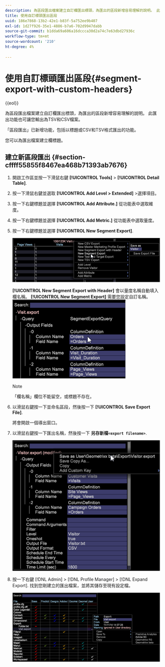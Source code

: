 ```yaml
---
description: 為區段匯出檔案建立自訂欄匯出標頭，為匯出的區段新增容易理解的說明。 此匯出功能也可讓您輸出為TSV和CSV檔案。
title: 使用自訂標頭匯出區段
uuid: 186e7868-13b2-42e1-b83f-5a752ee9b407
exl-id: 1d27f926-35e1-4886-b7a6-702d9947dabb
source-git-commit: b1dda69a606a16dccca30d2a74c7e63dbd27936c
workflow-type: tm+mt
source-wordcount: '210'
ht-degree: 4%

---
```


# 使用自訂標頭匯出區段{#segment-export-with-custom-headers}

{{eol}}

為區段匯出檔案建立自訂欄匯出標頭，為匯出的區段新增容易理解的說明。 此匯出功能也可讓您輸出為TSV和CSV檔案。

「區段匯出」已新增功能，包括以標題或CSV和TSV格式匯出的功能。

您可以為匯出檔案建立欄標題。

## 建立新區段匯出 {#section-cffff55855f8467ea468b71393ab7676}

1. 開啟工作區並按一下滑鼠右鍵 **[!UICONTROL Tools]** > **[!UICONTROL Detail Table]**.

1. 按一下滑鼠右鍵並選取 **[!UICONTROL Add Level > Extended]** >選擇項目。
1. 按一下右鍵標題並選擇 **[!UICONTROL Add Attribute.]** 從功能表中選取維度。

1. 按一下右鍵標題並選擇 **[!UICONTROL Add Metric.]** 從功能表中選取量度。

1. 按一下右鍵標題並選擇 **[!UICONTROL New Segment Export]**.

   ![](assets/segment_export_headers.png)

   **[!UICONTROL New Segment Export with Header]** 會以量度名稱自動填入欄名稱。 **[!UICONTROL New Segment Export]** 需要您設定自訂名稱。 ![](assets/segment_export_with_headers.png)

   >[!NOTE]
   >
   >「欄名稱」欄位不能留空，或標題不存在。

1. 以滑鼠右鍵按一下並命名區段，然後按一下 **[!UICONTROL Save Export File]**.

   將會開啟一個導出窗口。

1. 以滑鼠右鍵按一下匯出名稱，然後按一下 **另存新檔`<export filename>`**.

   ![](assets/segment_export_headers_7.png)

1. 按一下右鍵 [!DNL Admin] > [!DNL Profile Manager] > [!DNL Expand Export]. 找到您剛建立的匯出檔案，並將其儲存至現有設定檔。

   ![](assets/segment_export_headers_8.png)
